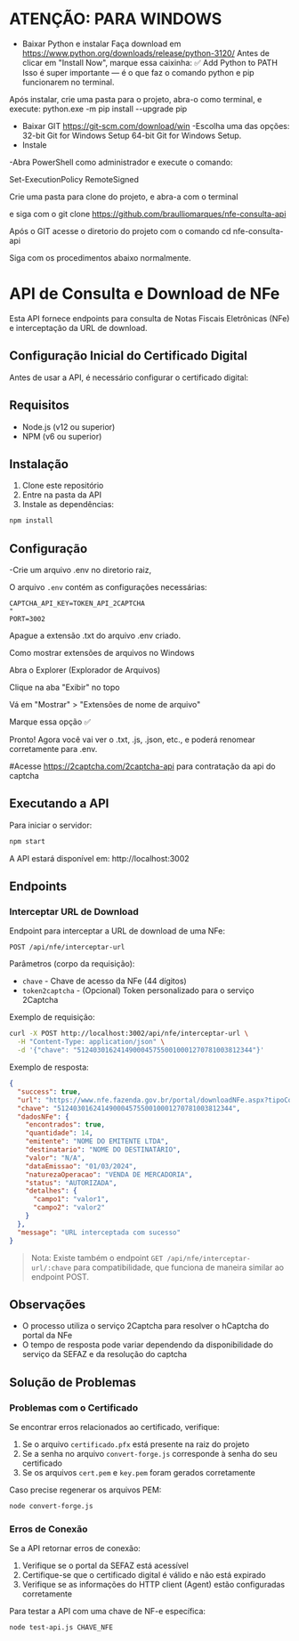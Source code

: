 # ATENÇÃO: PARA WINDOWS

 - Baixar Python e instalar
   Faça download em https://www.python.org/downloads/release/python-3120/
Antes de clicar em "Install Now", marque essa caixinha: ✅ Add Python to PATH
Isso é super importante — é o que faz o comando python e pip funcionarem no terminal.

Após instalar, crie uma pasta para o projeto, abra-o como terminal, e execute:
python.exe -m pip install --upgrade pip



 - Baixar GIT https://git-scm.com/download/win
      -Escolha uma das opções:
         32-bit Git for Windows Setup
         64-bit Git for Windows Setup.
 - Instale


-Abra PowerShell como administrador e execute o comando:

Set-ExecutionPolicy RemoteSigned

Crie uma pasta para clone do projeto, e abra-a com o terminal


e siga com o git clone https://github.com/braulliomarques/nfe-consulta-api
   

Após o GIT acesse o diretorio do projeto com o comando cd nfe-consulta-api





Siga com os procedimentos abaixo normalmente.


# API de Consulta e Download de NFe

Esta API fornece endpoints para consulta de Notas Fiscais Eletrônicas (NFe) e interceptação da URL de download.

## Configuração Inicial do Certificado Digital

Antes de usar a API, é necessário configurar o certificado digital:






## Requisitos

- Node.js (v12 ou superior)
- NPM (v6 ou superior)

## Instalação

1. Clone este repositório
2. Entre na pasta da API
3. Instale as dependências:

```bash
npm install
```

## Configuração

-Crie um arquivo .env no diretorio raiz,

O arquivo `.env` contém as configurações necessárias:

```
CAPTCHA_API_KEY=TOKEN_API_2CAPTCHA 
"
PORT=3002
```
Apague a extensão .txt do arquivo .env criado.

Como mostrar extensões de arquivos no Windows 

Abra o Explorer (Explorador de Arquivos)

Clique na aba "Exibir" no topo

Vá em "Mostrar" > "Extensões de nome de arquivo"

Marque essa opção ✅

Pronto! Agora você vai ver o .txt, .js, .json, etc., e poderá renomear corretamente para .env.


#Acesse https://2captcha.com/2captcha-api para contratação da api do captcha







## Executando a API

Para iniciar o servidor:

```bash
npm start
```

A API estará disponível em: http://localhost:3002

## Endpoints

### Interceptar URL de Download

Endpoint para interceptar a URL de download de uma NFe:

```
POST /api/nfe/interceptar-url
```

Parâmetros (corpo da requisição):
- `chave` - Chave de acesso da NFe (44 dígitos)
- `token2captcha` - (Opcional) Token personalizado para o serviço 2Captcha

Exemplo de requisição:

```bash
curl -X POST http://localhost:3002/api/nfe/interceptar-url \
  -H "Content-Type: application/json" \
  -d '{"chave": "51240301624149000457550010001270781003812344"}'
```

Exemplo de resposta:

```json
{
  "success": true,
  "url": "https://www.nfe.fazenda.gov.br/portal/downloadNFe.aspx?tipoConsulta=resumo&a=/FUbC0GSMHCJjbZ2NgfjZsg6TCH73LphlAQbw+OtsmBc5ekZWk7HifGG8RgIx/zC&tipoConteudo=7PhJ%20gAVw2g=&lp=L0ZVYkMwR1NNSENKamJaMk5nZmpac2c2VENINzNMcGhsQVFidytPdHNtQmM1ZWtaV2s3SGlmR0c4UmdJeC96Qw==",
  "chave": "51240301624149000457550010001270781003812344",
  "dadosNFe": {
    "encontrados": true,
    "quantidade": 14,
    "emitente": "NOME DO EMITENTE LTDA",
    "destinatario": "NOME DO DESTINATÁRIO",
    "valor": "N/A",
    "dataEmissao": "01/03/2024",
    "naturezaOperacao": "VENDA DE MERCADORIA",
    "status": "AUTORIZADA",
    "detalhes": {
      "campo1": "valor1",
      "campo2": "valor2"
    }
  },
  "message": "URL interceptada com sucesso"
}
```

> Nota: Existe também o endpoint `GET /api/nfe/interceptar-url/:chave` para compatibilidade, que funciona de maneira similar ao endpoint POST.

## Observações

- O processo utiliza o serviço 2Captcha para resolver o hCaptcha do portal da NFe
- O tempo de resposta pode variar dependendo da disponibilidade do serviço da SEFAZ e da resolução do captcha 

## Solução de Problemas

### Problemas com o Certificado

Se encontrar erros relacionados ao certificado, verifique:

1. Se o arquivo `certificado.pfx` está presente na raiz do projeto
2. Se a senha no arquivo `convert-forge.js` corresponde à senha do seu certificado
3. Se os arquivos `cert.pem` e `key.pem` foram gerados corretamente

Caso precise regenerar os arquivos PEM:
```bash
node convert-forge.js
```

### Erros de Conexão

Se a API retornar erros de conexão:

1. Verifique se o portal da SEFAZ está acessível
2. Certifique-se que o certificado digital é válido e não está expirado
3. Verifique se as informações do HTTP client (Agent) estão configuradas corretamente

Para testar a API com uma chave de NF-e específica:
```bash
node test-api.js CHAVE_NFE
``` 
